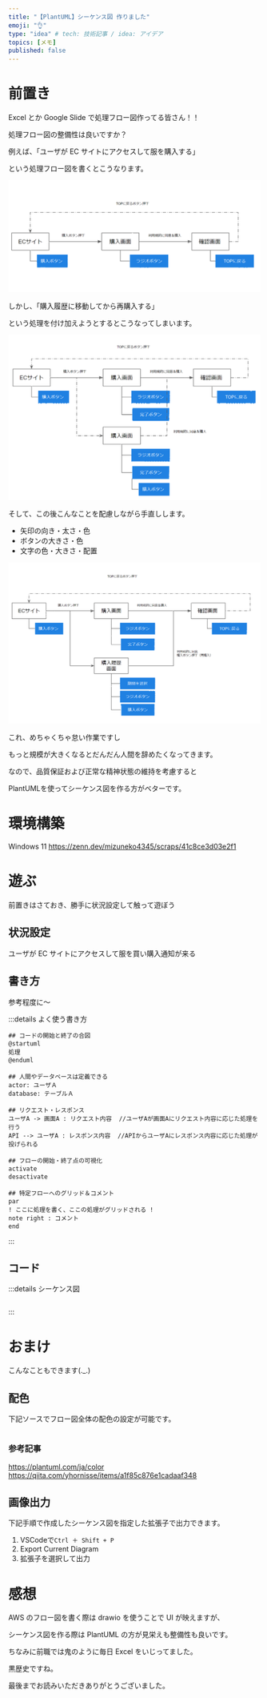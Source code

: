 ```yaml
---
title: "【PlantUML】シーケンス図 作りました"
emoji: "👌"
type: "idea" # tech: 技術記事 / idea: アイデア
topics: [メモ]
published: false
---
```


# 前置き
Excel とか Google Slide で処理フロー図作ってる皆さん！！

処理フロー図の整備性は良いですか？

例えば、「ユーザが EC サイトにアクセスして服を購入する」

という処理フロー図を書くとこうなります。

![](/images/sequence1.png)

しかし、「購入履歴に移動してから再購入する」

という処理を付け加えようとするとこうなってしまいます。

![](/images/sequence2.png)

そして、この後こんなことを配慮しながら手直しします。

- 矢印の向き・太さ・色
- ボタンの大きさ・色
- 文字の色・大きさ・配置

![](/images/sequence3.png)

これ、めちゃくちゃ怠い作業ですし

もっと規模が大きくなるとだんだん人間を辞めたくなってきます。

なので、品質保証および正常な精神状態の維持を考慮すると

PlantUMLを使ってシーケンス図を作る方がベターです。

# 環境構築
Windows 11
https://zenn.dev/mizuneko4345/scraps/41c8ce3d03e2f1

# 遊ぶ

前置きはさておき、勝手に状況設定して触って遊ぼう

## 状況設定

ユーザが EC サイトにアクセスして服を買い購入通知が来る

## 書き方
参考程度に～

:::details よく使う書き方
```
## コードの開始と終了の合図
@startuml
処理
@enduml

## 人間やデータベースは定義できる
actor: ユーザＡ
database: テーブルＡ

## リクエスト・レスポンス
ユーザA -> 画面A : リクエスト内容  //ユーザAが画面Aにリクエスト内容に応じた処理を行う
API --> ユーザA : レスポンス内容  //APIからユーザAにレスポンス内容に応じた処理が投げられる

## フローの開始・終了点の可視化
activate
desactivate

## 特定フローへのグリッド＆コメント
par
! ここに処理を書く、ここの処理がグリッドされる !
note right : コメント
end
```
:::

## コード
:::details シーケンス図
```
```
:::

# おまけ
こんなこともできます(._.)
## 配色

下記ソースでフロー図全体の配色の設定が可能です。

```

```



### 参考記事
https://plantuml.com/ja/color
https://qiita.com/yhornisse/items/a1f85c876e1cadaaf348
## 画像出力

下記手順で作成したシーケンス図を指定した拡張子で出力できます。

1. VSCodeで`Ctrl ＋ Shift + P`
2. Export Current Diagram
3. 拡張子を選択して出力

# 感想

AWS のフロー図を書く際は drawio を使うことで UI が映えますが、 

シーケンス図を作る際は PlantUML の方が見栄えも整備性も良いです。

ちなみに前職では鬼のように毎日 Excel をいじってました。

黒歴史ですね。

最後までお読みいただきありがとうございました。
